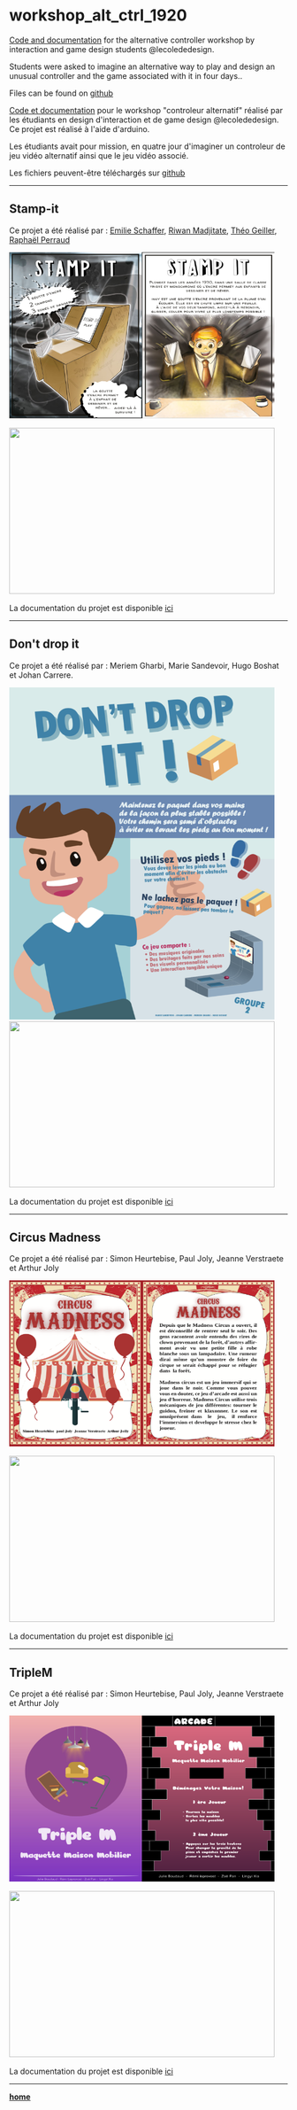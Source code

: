 # workshop_alt_ctrl_1920

[Code and documentation](https://github.com/AtelierNum/workshop_alt_ctrl_1920) for the alternative controller workshop by interaction and game design students @lecolededesign.

Students were asked to imagine an alternative way to play and design an unusual controller and the game associated with it in four days..

Files can be found on [github](https://github.com/AtelierNum/workshop_alt_ctrl_1920)

[Code et documentation](https://github.com/AtelierNum/workshop_alt_ctrl_1920) pour le workshop "controleur alternatif" réalisé par les étudiants en design d'interaction et de game design @lecolededesign. Ce projet est réalisé à l'aide d'arduino.

Les étudiants avait pour mission, en quatre jour d'imaginer un controleur de jeu vidéo alternatif ainsi que le jeu vidéo associé.

Les fichiers peuvent-être téléchargés sur [github](https://github.com/AtelierNum/workshop_alt_ctrl_1920)

---
## Stamp-it

Ce projet a été réalisé par : 
[Emilie Schaffer](www.emilie-schaefer.com), [Riwan Madjitate](https://www.fichier-pdf.fr/2020/02/17/riwan-majidate-portfolio-2020/), [Théo Geiller](http://theogeiller.com/), [Raphaël Perraud](http://raphaelperraud.com/#/)


<img src="Stamp_It/Flyer1.png" width="240" height="300" /><img src="Stamp_It/Flyer2.png" width="240" height="300" />

<img src="Stamp_It/gif.gif" width="480" height="300" />

La documentation du projet est disponible [ici](Stamp_It/README.md)

---
## Don't drop it

Ce projet a été réalisé par : 
Meriem Gharbi, Marie Sandevoir, Hugo Boshat et Johan Carrere.

<img src="Don't_drop_it/Flyer.png" width="480" height="600" />

<img src="Don't_drop_it/gif.gif" width="480" height="300" />

La documentation du projet est disponible [ici](Don't_drop_it/README.md)


---
## Circus Madness

Ce projet a été réalisé par : 
Simon Heurtebise, Paul Joly, Jeanne Verstraete et Arthur Joly

<img src="Circus_Madness/Flyer1.png" width="240" height="300" /><img src="Circus_Madness/Flyer2.png" width="240" height="300" />


<img src="Circus_Madness/gif.gif" width="480" height="300" />

La documentation du projet est disponible [ici](Circus_Madness/README.md)

---
## TripleM

Ce projet a été réalisé par : 
Simon Heurtebise, Paul Joly, Jeanne Verstraete et Arthur Joly

<img src="TripleM/Flyer1.png" width="240" height="300" /><img src="TripleM/Flyer2.png" width="240" height="300" />


<img src="TripleM/gif.gif" width="480" height="300" />

La documentation du projet est disponible [ici](TripleM/Documentation.pdf)


---
[**home**](../README.md)